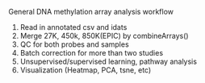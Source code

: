 General DNA methylation array analysis workflow
1. Read in annotated csv and idats
2. Merge 27K, 450k, 850K(EPIC) by combineArrays()
3. QC for both probes and samples
4. Batch correction for more than two studies
5. Unsupervised/supervised learning, pathway analysis
6. Visualization (Heatmap, PCA, tsne, etc) 
